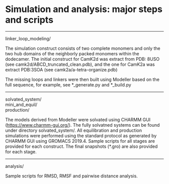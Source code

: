 # Simulation and analysis: major steps and scripts

------
linker_loop_modeling/<br>

The simulation construct consists of two complete monomers and only the two hub domains of the neighborly packed monomers within the dodecamer. The initial construct for CamK2d was extract from PDB: 8USO (see camk2d/ABCD_truncated_clean.pdb), and the one for CamK2a was extract PDB:3SOA (see camk2a/a-tetra-organize.pdb)

The missing loops and linkers were then built using Modeller based on the full sequence, for example, see *_generate.py and *_build.py

------
solvated_system/<br>
mini_and_equil/<br>
production/

The models derived from Modeller were solvated using CHARMM GUI (https://www.charmm-gui.org/). The fully solvatned systems can be found under directory solvated_system/. All equilibration and production simulations were performed using the standard protocol as generated by CHARMM GUI using GROMACS 2019.4. Sample scripts for all stages are provided for each construct. The final snapshots (*.gro) are also provided for each stage.

------
analysis/

Sample scripts for RMSD, RMSF and pairwise distance analysis. 
